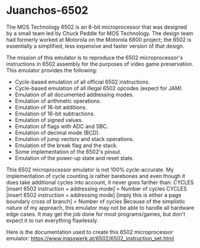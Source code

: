 # Juanchos-6502
The MOS Technology 6502 is an 8-bit microprocessor that was designed by a small team led by Chuck Peddle for MOS Technology. The design team had formerly worked at Motorola on the Motorola 6800 project; the 6502 is essentially a simplified, less expensive and faster version of that design.

The mission of this emulator is to reproduce the 6502 microprocessor's instructions in 6502 assembly for the purposes of video game preservation. This emulator provides the following:

- Cycle-based emulation of all official 6502 instructions.
- Cycle-based emulation of all illegal 6502 opcodes (expect for JAM).
- Emulation of all documented addressing modes.
- Emulation of arithmetic operations.
- Emulation of 16-bit additions.
- Emulation of 16-bit subtractions.
- Emulation of signed values.
- Emulation of flags with ADC and SBC.
- Emulation of decimal mode (BCD).
- Emulation of jump vectors and stack operations.
- Emulation of the break flag and the stack.
- Some implementation of the 6502's pinout.
- Emulation of the power-up state and reset state.

This 6502 microprocessor emulator is not 100% cycle-accurate. My implementation of cycle counting is rather barebones and even though it does take additional cycles into account, it never goes farther than:
CYCLES [insert 6502 instruction + addressing mode] = Number of cycles
CYCLES [insert 6502 instruction + addressing mode] [imply this is either a page boundary cross of branch] = Number of cycles
Because of the simplistic nature of my approach, this emulator may not be able to handle all hardware edge cases. It may get the job done for most programs/games, but don't expect it to run everything flawlessly.

Here is the documentation used to create this 6502 microprocessor emulator: https://www.masswerk.at/6502/6502_instruction_set.html
